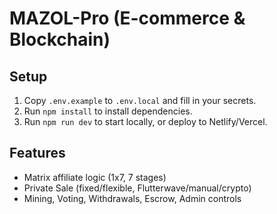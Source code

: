 # MAZOL-Pro (E-commerce & Blockchain)

## Setup
1. Copy `.env.example` to `.env.local` and fill in your secrets.
2. Run `npm install` to install dependencies.
3. Run `npm run dev` to start locally, or deploy to Netlify/Vercel.

## Features
- Matrix affiliate logic (1x7, 7 stages)
- Private Sale (fixed/flexible, Flutterwave/manual/crypto)
- Mining, Voting, Withdrawals, Escrow, Admin controls
